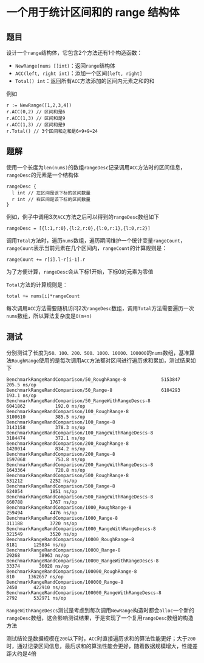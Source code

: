 # 一个用于统计区间和的 range 结构体

## 题目
设计一个`range`结构体，它包含2个方法还有1个构造函数：
- `NewRange(nums []int)`：返回`range`结构体
- `ACC(left, right int)`：添加一个区间`[left, right]`
- `Total() int`：返回所有`ACC`方法添加的区间内元素之和的和

例如
```cgo
r := NewRange([1,2,3,4])
r.ACC(0,2) // 区间和是6
r.ACC(1,3) // 区间和是9
r.ACC(1,3) // 区间和是9
r.Total() // 3个区间和之和是6+9+9=24
```

## 题解
使用一个长度为`len(nums)`的数组`rangeDesc`记录调用`ACC`方法时的区间信息，`rangeDesc`的元素是一个结构体
```cgo
rangeDesc {
  l int // 左区间是该下标的区间数量
  r int // 右区间是该下标的区间数量
}
```
例如，例子中调用3次`ACC`方法之后可以得到的`rangeDesc`数组如下
```cgo
rangeDesc = [{l:1,r:0},{l:2,r:0},{l:0,r:1},{l:0,r:2}]
```
调用`Total`方法时，遍历`nums`数组，遍历期间维护一个统计变量`rangeCount`，`rangeCount`表示当前元素在几个区间内，`rangeCount`的计算规则是：
```cgo
rangeCount += r[i].l-r[i-1].r
```
为了方便计算，`rangeDesc`会从下标1开始，下标0的元素为零值

`Total`方法的计算规则是：
```cgo
total += nums[i]*rangeCount
```
每次调用`ACC`方法需要随机访问2次`rangeDesc`数组，调用`Total`方法需要遍历一次`nums`数组，所以算法复杂度是`O(m+n)`

## 测试
分别测试了长度为`50、100、200、500、1000、10000、100000`的`nums`数组，基准算法`RoughRange`使用的是每次调用`ACC`方法都对区间进行遍历求和累加，测试结果如下
```cgo
BenchmarkRangeRandComparison/50_RoughRange-8         	 5153847	       205.5 ns/op
BenchmarkRangeRandComparison/50_Range-8              	 6104293	       193.1 ns/op
BenchmarkRangeRandComparison/50_RangeWithRangeDescs-8         	 6041862	       192.0 ns/op
BenchmarkRangeRandComparison/100_RoughRange-8                 	 3100610	       385.5 ns/op
BenchmarkRangeRandComparison/100_Range-8                      	 3143158	       378.3 ns/op
BenchmarkRangeRandComparison/100_RangeWithRangeDescs-8        	 3184474	       372.1 ns/op
BenchmarkRangeRandComparison/200_RoughRange-8                 	 1420014	       834.2 ns/op
BenchmarkRangeRandComparison/200_Range-8                      	 1597068	       753.8 ns/op
BenchmarkRangeRandComparison/200_RangeWithRangeDescs-8        	 1643364	       720.8 ns/op
BenchmarkRangeRandComparison/500_RoughRange-8                 	  531212	      2252 ns/op
BenchmarkRangeRandComparison/500_Range-8                      	  624054	      1851 ns/op
BenchmarkRangeRandComparison/500_RangeWithRangeDescs-8        	  660788	      1767 ns/op
BenchmarkRangeRandComparison/1000_RoughRange-8                	  259494	      4476 ns/op
BenchmarkRangeRandComparison/1000_Range-8                     	  311188	      3720 ns/op
BenchmarkRangeRandComparison/1000_RangeWithRangeDescs-8       	  321549	      3520 ns/op
BenchmarkRangeRandComparison/10000_RoughRange-8                      8181      125834 ns/op
BenchmarkRangeRandComparison/10000_Range-8                          29268       38963 ns/op
BenchmarkRangeRandComparison/10000_RangeWithRangeDescs-8            33374       36028 ns/op
BenchmarkRangeRandComparison/100000_RoughRange-8                      810     1362657 ns/op
BenchmarkRangeRandComparison/100000_Range-8                          2450      422910 ns/op
BenchmarkRangeRandComparison/100000_RangeWithRangeDescs-8            2792      532971 ns/op
```
`RangeWithRangeDescs`测试是考虑到每次调用`NewRange`构造时都会`alloc`一个新的`rangeDesc`数组，这会影响测试结果，于是实现了一个复用`rangeDesc`数组的构造方法

测试结论是数据规模在`200`以下时，`ACC`时直接遍历求和的算法性能更好；大于`200`时，通过记录区间信息，最后求和的算法性能会更好，随着数据规模增大，性能差距大约是4倍